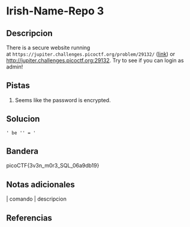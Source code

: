 
# Irish-Name-Repo 3

## Descripcion

There is a secure website running at `https://jupiter.challenges.picoctf.org/problem/29132/` ([link](https://jupiter.challenges.picoctf.org/problem/29132/)) or http://jupiter.challenges.picoctf.org:29132. Try to see if you can login as admin!

## Pistas

1. Seems like the password is encrypted.

## Solucion

```bash()
' be '' = '
```

## Bandera

picoCTF{3v3n_m0r3_SQL_06a9db19}

## Notas adicionales

| comando | descripcion

## Referencias
